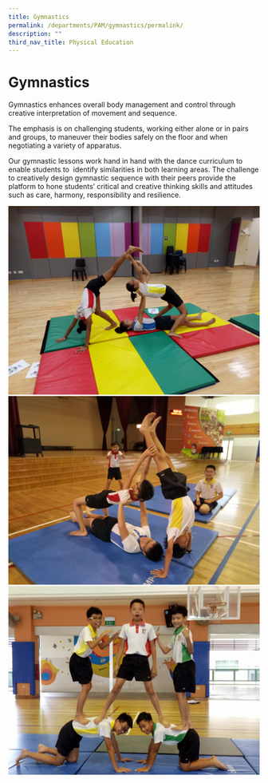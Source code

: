 ```yaml
---
title: Gymnastics
permalink: /departments/PAM/gymnastics/permalink/
description: ""
third_nav_title: Physical Education
---
```


Gymnastics
==========

Gymnastics enhances overall body management and control through creative interpretation of movement and sequence.

  

The emphasis is on challenging students, working either alone or in pairs and groups, to maneuver their bodies safely on the floor and when negotiating a variety of apparatus.

  

Our gymnastic lessons work hand in hand with the dance curriculum to enable students to  identify similarities in both learning areas. The challenge to creatively design gymnastic sequence with their peers provide the platform to hone students’ critical and creative thinking skills and attitudes such as care, harmony, responsibility and resilience.

![](/images/gymnastics_1.jpg)
![](/images/gymnastics_2.jpg)
![](/images/gymnastics_3.jpg)